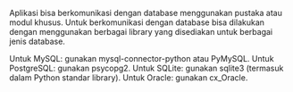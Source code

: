 Aplikasi bisa berkomunikasi dengan database menggunakan pustaka atau modul khusus. Untuk berkomunikasi dengan database bisa dilakukan dengan menggunakan berbagai library yang disediakan untuk berbagai jenis database.

Untuk MySQL: gunakan mysql-connector-python atau PyMySQL.
Untuk PostgreSQL: gunakan psycopg2.
Untuk SQLite: gunakan sqlite3 (termasuk dalam Python standar library).
Untuk Oracle: gunakan cx_Oracle.